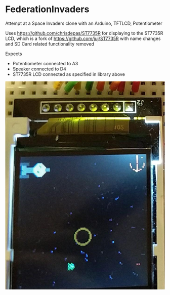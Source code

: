# FederationInvaders

Attempt at a Space Invaders clone with an Arduino, TFTLCD, Potentiometer

Uses https://github.com/chrisdepas/ST7735R for displaying to the ST7735R LCD, which is a fork of https://github.com/juj/ST7735R with name changes and SD Card related functionality removed

Expects
 - Potentiometer connected to A3
 - Speaker connected to D4
 - ST7735R LCD connected as specified in library above

![Space Invaders](SpaceInvaders-Picture.jpg)
